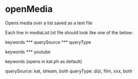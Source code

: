 # openMedia
Opens media over a list saved as a text file

Each line in mediaList.txt file should look like one of the below:

keywords *** querySource *** queryType

keywords *** youtube

keywords (opens in kat.ph as default)

querySource: kat, stream, both
queryType: dizi, film, xxx, both
